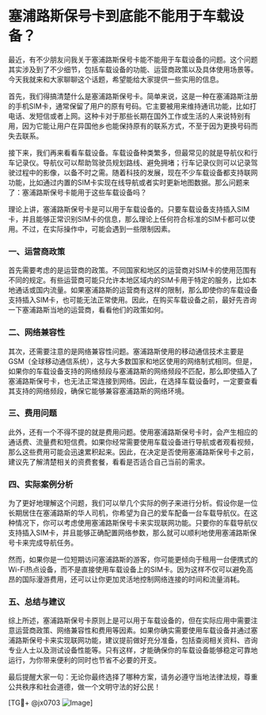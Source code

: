 # 塞浦路斯保号卡到底能不能用于车载设备？

最近，有不少朋友问我关于塞浦路斯保号卡能不能用于车载设备的问题。这个问题其实涉及到了不少细节，包括车载设备的功能、运营商政策以及具体使用场景等。今天我就来和大家聊聊这个话题，希望能给大家提供一些实用的信息。

首先，我们得搞清楚什么是塞浦路斯保号卡。简单来说，这是一种在塞浦路斯注册的手机SIM卡，通常保留了用户的原有号码。它主要被用来维持通讯功能，比如打电话、发短信或者上网。这种卡对于那些长期在国外工作或生活的人来说特别有用，因为它能让用户在异国他乡也能保持原有的联系方式，不至于因为更换号码而失去联系。

接下来，我们再来看看车载设备。车载设备种类繁多，但最常见的就是导航仪和行车记录仪。导航仪可以帮助驾驶员规划路线、避免拥堵；行车记录仪则可以记录驾驶过程中的影像，以备不时之需。随着科技的发展，现在不少车载设备都支持联网功能，比如通过内置的SIM卡实现在线导航或者实时更新地图数据。那么问题来了：塞浦路斯保号卡能用于这些车载设备吗？

理论上讲，塞浦路斯保号卡是可以用于车载设备的。只要车载设备支持插入SIM卡，并且能够正常识别SIM卡的信息，那么理论上任何符合标准的SIM卡都可以使用。不过，在实际操作中，可能会遇到一些限制因素。

### 一、运营商政策

首先需要考虑的是运营商的政策。不同国家和地区的运营商对SIM卡的使用范围有不同的规定。有些运营商可能只允许本地区域内的SIM卡用于特定的服务，比如本地通话或国内流量。如果塞浦路斯的运营商有这样的限制，那么即使你的车载设备支持插入SIM卡，也可能无法正常使用。因此，在购买车载设备之前，最好先咨询一下塞浦路斯当地的运营商，看看他们的政策如何。

### 二、网络兼容性

其次，还需要注意的是网络兼容性问题。塞浦路斯使用的移动通信技术主要是GSM（全球移动通信系统），这与大多数国家和地区使用的网络制式相同。但是，如果你的车载设备支持的网络频段与塞浦路斯的网络频段不匹配，那么即使插入了塞浦路斯保号卡，也无法正常连接到网络。因此，在选择车载设备时，一定要查看其支持的网络频段，确保它能够兼容塞浦路斯的网络环境。

### 三、费用问题

此外，还有一个不得不提的就是费用问题。使用塞浦路斯保号卡时，会产生相应的通话费、流量费和短信费。如果你经常需要使用车载设备进行导航或者观看视频，那么这些费用可能会迅速累积起来。因此，在决定是否使用塞浦路斯保号卡之前，建议先了解清楚相关的资费套餐，看看是否适合自己当前的需求。

### 四、实际案例分析

为了更好地理解这个问题，我们可以举几个实际的例子来进行分析。假设你是一位长期居住在塞浦路斯的华人司机，你希望为自己的爱车配备一台车载导航仪。在这种情况下，你可以考虑使用塞浦路斯保号卡来实现联网功能。只要你的车载导航仪支持插入SIM卡，并且能够正确配置网络参数，那么就可以顺利地使用塞浦路斯保号卡来完成导航任务。

然而，如果你是一位短期访问塞浦路斯的游客，你可能更倾向于租用一台便携式的Wi-Fi热点设备，而不是直接使用车载设备上的SIM卡。因为这样不仅可以避免高昂的国际漫游费用，还可以让你更加灵活地控制网络连接的时间和流量消耗。

### 五、总结与建议

综上所述，塞浦路斯保号卡原则上是可以用于车载设备的，但在实际应用中需要注意运营商政策、网络兼容性和费用等因素。如果你确实需要使用车载设备并通过塞浦路斯保号卡来实现联网功能，建议提前做好充分准备，包括查阅相关资料、咨询专业人士以及测试设备性能等。只有这样，才能确保你的车载设备能够稳定可靠地运行，为你带来便利的同时也节省不必要的开支。

最后提醒大家一句：无论你最终选择了哪种方案，请务必遵守当地法律法规，尊重公共秩序和社会道德，做一个文明守法的好公民！

[TG💪+ @jx0703 ![Image](https://github.com/user-attachments/assets/dbca1d08-cadb-493c-b0ec-ad6f7a83f270)]